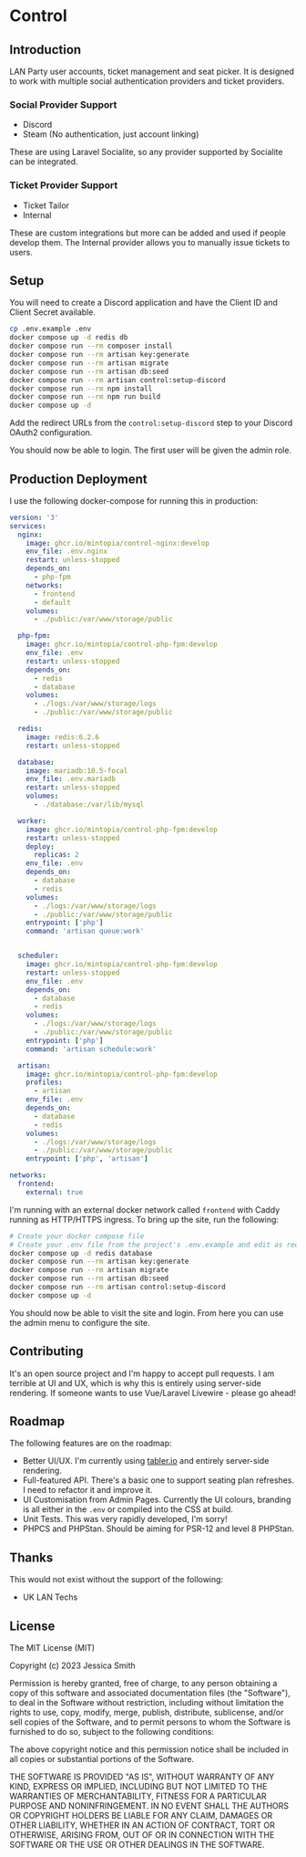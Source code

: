 # Control

## Introduction

LAN Party user accounts, ticket management and seat picker. It is designed to work with multiple social authentication providers and ticket providers.

### Social Provider Support

 - Discord
 - Steam (No authentication, just account linking)

These are using Laravel Socialite, so any provider supported by Socialite can be integrated.

### Ticket Provider Support

 - Ticket Tailor
 - Internal

These are custom integrations but more can be added and used if people develop them. The Internal provider allows you to manually issue tickets to users.

## Setup

You will need to create a Discord application and have the Client ID and Client Secret available.

```bash
cp .env.example .env
docker compose up -d redis db
docker compose run --rm composer install
docker compose run --rm artisan key:generate
docker compose run --rm artisan migrate
docker compose run --rm artisan db:seed
docker compose run --rm artisan control:setup-discord
docker compose run --rm npm install
docker compose run --rm npm run build
docker compose up -d
```

Add the redirect URLs from the `control:setup-discord` step to your Discord OAuth2 configuration.

You should now be able to login. The first user will be given the admin role.

## Production Deployment

I use the following docker-compose for running this in production:

```yaml
version: '3'
services:
  nginx:
    image: ghcr.io/mintopia/control-nginx:develop
    env_file: .env.nginx
    restart: unless-stopped
    depends_on:
      - php-fpm
    networks:
      - frontend
      - default
    volumes:
      - ./public:/var/www/storage/public

  php-fpm:
    image: ghcr.io/mintopia/control-php-fpm:develop
    env_file: .env
    restart: unless-stopped
    depends_on:
      - redis
      - database
    volumes:
      - ./logs:/var/www/storage/logs
      - ./public:/var/www/storage/public

  redis:
    image: redis:6.2.6
    restart: unless-stopped

  database:
    image: mariadb:10.5-focal
    env_file: .env.mariadb
    restart: unless-stopped
    volumes:
      - ./database:/var/lib/mysql

  worker:
    image: ghcr.io/mintopia/control-php-fpm:develop
    restart: unless-stopped
    deploy:
      replicas: 2
    env_file: .env
    depends_on:
      - database
      - redis
    volumes:
      - ./logs:/var/www/storage/logs
      - ./public:/var/www/storage/public
    entrypoint: ['php']
    command: 'artisan queue:work'


  scheduler:
    image: ghcr.io/mintopia/control-php-fpm:develop
    restart: unless-stopped
    env_file: .env
    depends_on:
      - database
      - redis
    volumes:
      - ./logs:/var/www/storage/logs
      - ./public:/var/www/storage/public
    entrypoint: ['php']
    command: 'artisan schedule:work'

  artisan:
    image: ghcr.io/mintopia/control-php-fpm:develop
    profiles:
      - artisan
    env_file: .env
    depends_on:
      - database
      - redis
    volumes:
      - ./logs:/var/www/storage/logs
      - ./public:/var/www/storage/public
    entrypoint: ['php', 'artisan']

networks:
  frontend:
    external: true
```

I'm running with an external docker network called `frontend` with Caddy running as HTTP/HTTPS ingress. To bring up the site, run the following:


```bash
# Create your docker compose file
# Create your .env file from the project's .env.example and edit as required.
docker compose up -d redis database
docker compose run --rm artisan key:generate
docker compose run --rm artisan migrate
docker compose run --rm artisan db:seed
docker compose run --rm artisan control:setup-discord
docker compose up -d
```

You should now be able to visit the site and login. From here you can use the admin menu to configure the site.

## Contributing

It's an open source project and I'm happy to accept pull requests. I am terrible at UI and UX, which is why this is entirely using server-side rendering. If someone wants to use Vue/Laravel Livewire - please go ahead!

## Roadmap

The following features are on the roadmap:

 - Better UI/UX. I'm currently using [tabler.io](https://tabler.io) and entirely server-side rendering.
 - Full-featured API. There's a basic one to support seating plan refreshes. I need to refactor it and improve it.
 - UI Customisation from Admin Pages. Currently the UI colours, branding is all either in the `.env` or compiled into the CSS at build.
 - Unit Tests. This was very rapidly developed, I'm sorry!
 - PHPCS and PHPStan. Should be aiming for PSR-12 and level 8 PHPStan.

## Thanks

This would not exist without the support of the following:

- UK LAN Techs

## License

The MIT License (MIT)

Copyright (c) 2023 Jessica Smith

Permission is hereby granted, free of charge, to any person obtaining a copy
of this software and associated documentation files (the "Software"), to deal
in the Software without restriction, including without limitation the rights
to use, copy, modify, merge, publish, distribute, sublicense, and/or sell
copies of the Software, and to permit persons to whom the Software is
furnished to do so, subject to the following conditions:

The above copyright notice and this permission notice shall be included in
all copies or substantial portions of the Software.

THE SOFTWARE IS PROVIDED "AS IS", WITHOUT WARRANTY OF ANY KIND, EXPRESS OR
IMPLIED, INCLUDING BUT NOT LIMITED TO THE WARRANTIES OF MERCHANTABILITY,
FITNESS FOR A PARTICULAR PURPOSE AND NONINFRINGEMENT. IN NO EVENT SHALL THE
AUTHORS OR COPYRIGHT HOLDERS BE LIABLE FOR ANY CLAIM, DAMAGES OR OTHER
LIABILITY, WHETHER IN AN ACTION OF CONTRACT, TORT OR OTHERWISE, ARISING FROM,
OUT OF OR IN CONNECTION WITH THE SOFTWARE OR THE USE OR OTHER DEALINGS IN
THE SOFTWARE.
